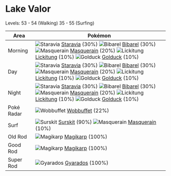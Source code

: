# Lake Valor
Levels: 53 - 54 (Walking) 35 - 55 (Surfing)

Area       | Pokémon
---        | ---
Morning    | ![][397]  [Staravia] (30%) ![][400]  [Bibarel] (30%) ![][284]  [Masquerain] (20%)  ![][108]  [Lickitung] (10%) ![][055]  [Golduck] (10%)
Day        | ![][397]  [Staravia] (30%) ![][400]  [Bibarel] (30%) ![][284]  [Masquerain] (20%)  ![][108]  [Lickitung] (10%) ![][055]  [Golduck] (10%)
Night      | ![][397]  [Staravia] (30%) ![][400]  [Bibarel] (30%) ![][284]  [Masquerain] (20%)  ![][108]  [Lickitung] (10%) ![][055]  [Golduck] (10%)
Poké Radar | ![][202]  [Wobbuffet] (22%)
Surf       | ![][283]  [Surskit] (90%) ![][284]  [Masquerain] (10%)
Old Rod    | ![][129]  [Magikarp] (100%)
Good Rod   | ![][129]  [Magikarp] (100%)
Super Rod  | ![][130]  [Gyarados] (100%)



[055]: https://raw.githubusercontent.com/PokeAPI/sprites/master/sprites/pokemon/55.png "Golduck"
[108]: https://raw.githubusercontent.com/PokeAPI/sprites/master/sprites/pokemon/108.png "Lickitung"
[129]: https://raw.githubusercontent.com/PokeAPI/sprites/master/sprites/pokemon/129.png "Magikarp"
[130]: https://raw.githubusercontent.com/PokeAPI/sprites/master/sprites/pokemon/130.png "Gyarados"
[202]: https://raw.githubusercontent.com/PokeAPI/sprites/master/sprites/pokemon/202.png "Wobbuffet"
[283]: https://raw.githubusercontent.com/PokeAPI/sprites/master/sprites/pokemon/283.png "Surskit"
[284]: https://raw.githubusercontent.com/PokeAPI/sprites/master/sprites/pokemon/284.png "Masquerain"
[397]: https://raw.githubusercontent.com/PokeAPI/sprites/master/sprites/pokemon/397.png "Staravia"
[400]: https://raw.githubusercontent.com/PokeAPI/sprites/master/sprites/pokemon/400.png "Bibarel"
[Golduck]: /pokemon_changes/055.md
[Lickitung]: /pokemon_changes/108.md
[Magikarp]: /pokemon_changes/129.md
[Gyarados]: /pokemon_changes/130.md
[Wobbuffet]: /pokemon_changes/202.md
[Surskit]: /pokemon_changes/283.md
[Masquerain]: /pokemon_changes/284.md
[Staravia]: /pokemon_changes/397.md
[Bibarel]: /pokemon_changes/400.md
